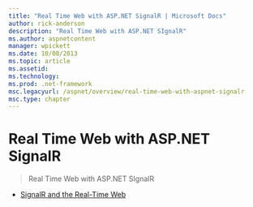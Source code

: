 ```yaml
---
title: "Real Time Web with ASP.NET SignalR | Microsoft Docs"
author: rick-anderson
description: "Real Time Web with ASP.NET SIgnalR"
ms.author: aspnetcontent
manager: wpickett
ms.date: 10/08/2013
ms.topic: article
ms.assetid: 
ms.technology: 
ms.prod: .net-framework
msc.legacyurl: /aspnet/overview/real-time-web-with-aspnet-signalr
msc.type: chapter
---
```

Real Time Web with ASP.NET SignalR
====================
> Real Time Web with ASP.NET SIgnalR


- [SignalR and the Real-Time Web](signalr-and-the-real-time-web.md)